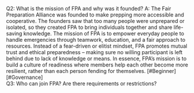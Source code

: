 Q2: What is the mission of FPA and why was it founded?
A: The Fair Preparation Alliance was founded to make prepping more accessible and cooperative. The founders saw that too many people were unprepared or isolated, so they created FPA to bring individuals together and share life-saving knowledge. The mission of FPA is to empower everyday people to handle emergencies through teamwork, education, and a fair approach to resources. Instead of a fear-driven or elitist mindset, FPA promotes mutual trust and ethical preparedness – making sure no willing participant is left behind due to lack of knowledge or means. In essence, FPA’s mission is to build a culture of readiness where members help each other become more resilient, rather than each person fending for themselves. [#Beginner] [#Governance]  
Q3: Who can join FPA? Are there requirements or restrictions?